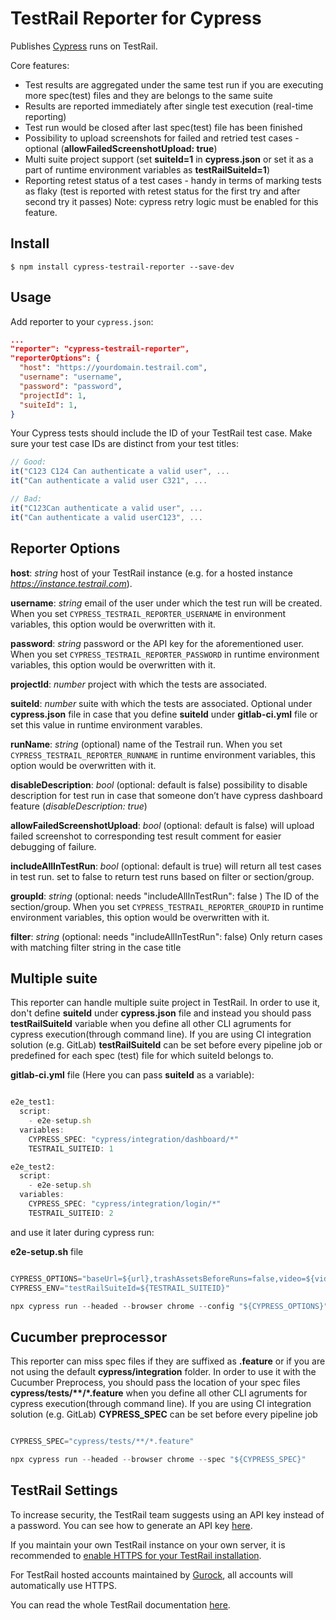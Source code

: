 # TestRail Reporter for Cypress

Publishes [Cypress](https://www.cypress.io/) runs on TestRail.

Core features:

- Test results are aggregated under the same test run if you are executing more spec(test) files and they are belongs to the same suite
- Results are reported immediately after single test execution (real-time reporting)
- Test run would be closed after last spec(test) file has been finished
- Possibility to upload screenshots for failed and retried test cases - optional (**allowFailedScreenshotUpload: true**)
- Multi suite project support (set **suiteId=1** in **cypress.json** or set it as a part of runtime environment variables as **testRailSuiteId=1**)
- Reporting retest status of a test cases - handy in terms of marking tests as flaky (test is reported with retest status for the first try and after second try it passes) Note: cypress retry logic must be enabled for this feature.

## Install

```shell
$ npm install cypress-testrail-reporter --save-dev
```

## Usage

Add reporter to your `cypress.json`:

```json
...
"reporter": "cypress-testrail-reporter",
"reporterOptions": {
  "host": "https://yourdomain.testrail.com",
  "username": "username",
  "password": "password",
  "projectId": 1,
  "suiteId": 1,
}
```

Your Cypress tests should include the ID of your TestRail test case. Make sure your test case IDs are distinct from your test titles:

```Javascript
// Good:
it("C123 C124 Can authenticate a valid user", ...
it("Can authenticate a valid user C321", ...

// Bad:
it("C123Can authenticate a valid user", ...
it("Can authenticate a valid userC123", ...
```

## Reporter Options

**host**: _string_ host of your TestRail instance (e.g. for a hosted instance _https://instance.testrail.com_).

**username**: _string_ email of the user under which the test run will be created. When you set `CYPRESS_TESTRAIL_REPORTER_USERNAME` in
environment variables, this option would be overwritten with it.

**password**: _string_ password or the API key for the aforementioned user. When you set `CYPRESS_TESTRAIL_REPORTER_PASSWORD` in runtime environment variables, this option would be overwritten with it.

**projectId**: _number_ project with which the tests are associated.

**suiteId**: _number_ suite with which the tests are associated. Optional under **cypress.json** file in case that you define **suiteId** under **gitlab-ci.yml** file or set this value in runtime environment varables.

**runName**: _string_ (optional) name of the Testrail run. When you set `CYPRESS_TESTRAIL_REPORTER_RUNNAME` in runtime environment variables, this option would be overwritten with it.

**disableDescription**: _bool_ (optional: default is false) possibility to disable description for test run in case that someone don’t have cypress dashboard feature (_disableDescription: true_)

**allowFailedScreenshotUpload**: _bool_ (optional: default is false) will upload failed screenshot to corresponding test result comment for easier debugging of failure.

**includeAllInTestRun**: _bool_ (optional: default is true) will return all test cases in test run. set to false to return test runs based on filter or section/group.

**groupId**: _string_ (optional: needs "includeAllInTestRun": false ) The ID of the section/group. When you set `CYPRESS_TESTRAIL_REPORTER_GROUPID` in runtime environment variables, this option would be overwritten with it.

**filter**: _string_ (optional: needs "includeAllInTestRun": false) Only return cases with matching filter string in the case title

## Multiple suite

This reporter can handle multiple suite project in TestRail. In order to use it, don't define **suiteId** under **cypress.json** file and instead you should pass **testRailSuiteId** variable when you define all other CLI agruments for cypress execution(through command line). If you are using CI integration solution (e.g. GitLab) **testRailSuiteId** can be set before every pipeline job or predefined for each spec (test) file for which suiteId belongs to.

**gitlab-ci.yml** file (Here you can pass **suiteId** as a variable):

```Javascript

e2e_test1:
  script:
    - e2e-setup.sh
  variables:
    CYPRESS_SPEC: "cypress/integration/dashboard/*"
    TESTRAIL_SUITEID: 1

e2e_test2:
  script:
    - e2e-setup.sh
  variables:
    CYPRESS_SPEC: "cypress/integration/login/*"
    TESTRAIL_SUITEID: 2
```

and use it later during cypress run:

**e2e-setup.sh** file

```Javascript

CYPRESS_OPTIONS="baseUrl=${url},trashAssetsBeforeRuns=false,video=${video},screenshotOnRunFailure=${screenshotOnRunFailure}"
CYPRESS_ENV="testRailSuiteId=${TESTRAIL_SUITEID}"

npx cypress run --headed --browser chrome --config "${CYPRESS_OPTIONS}" --env="${CYPRESS_ENV}" --spec "${CYPRESS_SPEC}"
```

## Cucumber preprocessor

This reporter can miss spec files if they are suffixed as **.feature** or if you are not using the default **cypress/integration** folder. In order to use it with the Cucumber Preprocess, you should pass the location of your spec files **cypress/tests/\*\*/\*.feature** when you define all other CLI agruments for cypress execution(through command line). If you are using CI integration solution (e.g. GitLab) **CYPRESS_SPEC** can be set before every pipeline job

```Javascript

CYPRESS_SPEC="cypress/tests/**/*.feature"

npx cypress run --headed --browser chrome --spec "${CYPRESS_SPEC}"
```

## TestRail Settings

To increase security, the TestRail team suggests using an API key instead of a password. You can see how to generate an API key [here](http://docs.gurock.com/testrail-api2/accessing#username_and_api_key).

If you maintain your own TestRail instance on your own server, it is recommended to [enable HTTPS for your TestRail installation](http://docs.gurock.com/testrail-admin/admin-securing#using_https).

For TestRail hosted accounts maintained by [Gurock](http://www.gurock.com/), all accounts will automatically use HTTPS.

You can read the whole TestRail documentation [here](http://docs.gurock.com/).
